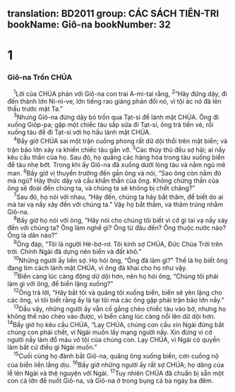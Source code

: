 translation: BD2011
group: CÁC SÁCH TIÊN-TRI
bookName: Giô-na 
bookNumber: 32
-------

<div class="title"><h1>1</h1><h3>Giô-na Trốn CHÚA</h3></div>
<span class="verse gion_1_1"> <sup>1</sup>Lời của CHÚA phán với Giô-na con trai A-mi-tai rằng, </span>
<span class="verse gion_1_2"><sup>2</sup>“Hãy đứng dậy, đi đến thành lớn Ni-ni-ve, lớn tiếng rao giảng phản đối nó, vì tội ác nó đã lên thấu trước mặt Ta.”<br/></span>
<span class="verse gion_1_3"> <sup>3</sup>Nhưng Giô-na đứng dậy bỏ trốn qua Tạt-si để lánh mặt CHÚA. Ông đi xuống Gióp-pa; gặp một chiếc tàu sắp sửa đi Tạt-si, ông trả tiền vé, rồi xuống tàu để đi Tạt-si với họ hầu lánh mặt CHÚA.<br/></span>
<span class="verse gion_1_4"> <sup>4</sup>Bấy giờ CHÚA sai một trận cuồng phong rất dữ dội thổi trên mặt biển; và trận bão lớn xảy ra khiến chiếc tàu gần vỡ. </span>
<span class="verse gion_1_5"><sup>5</sup>Các thủy thủ đều sợ hãi; ai nấy kêu cầu thần của họ. Sau đó, họ quăng các hàng hóa trong tàu xuống biển để tàu nhẹ bớt. Trong khi ấy Giô-na đã xuống dưới lòng tàu và nằm ngủ mê man. </span>
<span class="verse gion_1_6"><sup>6</sup>Bấy giờ vị thuyền trưởng đến gần ông và nói, “Sao ông còn nằm đó mà ngủ? Hãy thức dậy và cầu khẩn thần của ông. Không chừng thần của ông sẽ đoái đến chúng ta, và chúng ta sẽ không bị chết chăng?”<br/></span>
<span class="verse gion_1_7"> <sup>7</sup>Sau đó, họ nói với nhau, “Hãy đến, chúng ta hãy bắt thăm, để biết do ai mà tai vạ nầy xảy đến với chúng ta.” Vậy họ bắt thăm, và thăm trúng nhằm Giô-na.<br/></span>
<span class="verse gion_1_8"> <sup>8</sup>Bấy giờ họ nói với ông, “Hãy nói cho chúng tôi biết vì cớ gì tai vạ nầy xảy đến với chúng ta? Ông làm nghề gì? Ông từ đâu đến? Ông thuộc nước nào? Ông là dân nào?”<br/></span>
<span class="verse gion_1_9"> <sup>9</sup>Ông đáp, “Tôi là người Hê-bơ-rơ. Tôi kính sợ CHÚA, Ðức Chúa Trời trên trời. Chính Ngài đã dựng nên biển và đất khô.”<br/></span>
<span class="verse gion_1_10"> <sup>10</sup>Những người ấy liền sợ. Họ hỏi ông, “Ông đã làm gì?” Thế là họ biết ông đang tìm cách lánh mặt CHÚA, vì ông đã khai cho họ như vậy.<br/></span>
<span class="verse gion_1_11"> <sup>11</sup>Biển càng lúc càng động dữ dội hơn, nên họ hỏi ông, “Chúng tôi phải làm gì với ông, để biển lặng xuống?”<br/></span>
<span class="verse gion_1_12"> <sup>12</sup>Ông trả lời, “Hãy bắt tôi và quăng tôi xuống biển, biển sẽ yên lặng cho các ông, vì tôi biết rằng ấy là tại tôi mà các ông gặp phải trận bão lớn nầy.”<br/></span>
<span class="verse gion_1_13"> <sup>13</sup>Dầu vậy, những người ấy vẫn cố gắng chèo chiếc tàu vào bờ, nhưng họ không thể nào chèo vào được, vì biển càng lúc càng nổi lên dữ dội hơn. </span>
<span class="verse gion_1_14"><sup>14</sup>Bấy giờ họ kêu cầu CHÚA, “Lạy CHÚA, chúng con cầu xin Ngài đừng bắt chúng con phải chết, vì Ngài muốn lấy mạng người nầy. Xin đừng vì cớ người nầy làm đổ máu vô tội của chúng con. Lạy CHÚA, vì Ngài có quyền làm bất cứ điều gì Ngài muốn.”<br/></span>
<span class="verse gion_1_15"> <sup>15</sup>Cuối cùng họ đành bắt Giô-na, quăng ông xuống biển, cơn cuồng nộ của biển liền lắng dịu. </span>
<span class="verse gion_1_16"><sup>16</sup>Bấy giờ những người ấy rất sợ CHÚA; họ dâng của lễ lên Ngài và thệ nguyện với Ngài. </span>
<span class="verse gion_1_17"><sup>17</sup>Tuy nhiên CHÚA đã chuẩn bị sẵn một con cá lớn để nuốt Giô-na, và Giô-na ở trong bụng cá ba ngày ba đêm.<br/></span>
